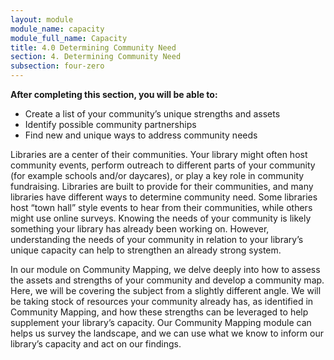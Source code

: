 ```yaml
---
layout: module
module_name: capacity
module_full_name: Capacity
title: 4.0 Determining Community Need
section: 4. Determining Community Need
subsection: four-zero
---
```



**After completing this section, you will be able to:**
<ul class="fancy">
	<li>Create a list of your community’s unique strengths and assets</li>
  <li>Identify possible community partnerships</li>
  <li>Find new and unique ways to address community needs</li>
</ul>

Libraries are a center of their communities. Your library might often host community events, perform outreach to different parts of your community (for example schools and/or daycares), or play a key role in community fundraising. Libraries are built to provide for their communities, and many libraries have different ways to determine community need. Some libraries host “town hall” style events to hear from their communities, while others might use online surveys. Knowing the needs of your community is likely something your library has already been working on. However, understanding the needs of your community in relation to your library’s unique capacity can help to strengthen an already strong system.  

In our module on Community Mapping, we delve deeply into how to assess the assets and strengths of your community and develop a community map. Here, we will be covering the subject from a slightly different angle. We will be taking stock of resources your community already has, as identified in Community Mapping, and how these strengths can be leveraged to help supplement your library’s capacity. Our Community Mapping module can helps us survey the landscape, and we can use  what we know to inform our library’s capacity and act on our findings.
